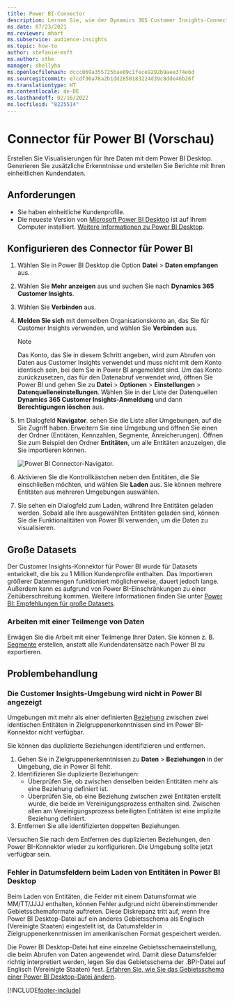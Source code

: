 ```yaml
---
title: Power BI-Connector
description: Lernen Sie, wie der Dynamics 365 Customer Insights-Connector in Power BI verwendet wird.
ms.date: 07/23/2021
ms.reviewer: mhart
ms.subservice: audience-insights
ms.topic: how-to
author: stefanie-msft
ms.author: sthe
manager: shellyha
ms.openlocfilehash: dccc069a355725bae09c1fece9292b9aee374e6d
ms.sourcegitcommit: e7cdf36a78a2b1dd2850183224d39c8dde46b26f
ms.translationtype: HT
ms.contentlocale: de-DE
ms.lasthandoff: 02/16/2022
ms.locfileid: "8225514"
---
```

# <a name="connector-for-power-bi-preview"></a>Connector für Power BI (Vorschau)

Erstellen Sie Visualisierungen für Ihre Daten mit dem Power BI Desktop. Generieren Sie zusätzliche Erkenntnisse und erstellen Sie Berichte mit Ihren einheitlichen Kundendaten.

## <a name="prerequisites"></a>Anforderungen

- Sie haben einheitliche Kundenprofile.
- Die neueste Version von [Microsoft Power BI Desktop](https://powerbi.microsoft.com/desktop/) ist auf Ihrem Computer installiert. [Weitere Informationen zu Power BI Desktop](/power-bi/desktop-what-is-desktop).

## <a name="configure-the-connector-for-power-bi"></a>Konfigurieren des Connector für Power BI

1. Wählen Sie in Power BI Desktop die Option **Datei** > **Daten empfangen** aus.

1. Wählen Sie **Mehr anzeigen** aus und suchen Sie nach **Dynamics 365 Customer Insights**.

1. Wählen Sie **Verbinden** aus.

1. **Melden Sie sich** mit demselben Organisationskonto an, das Sie für Customer Insights verwenden, und wählen Sie **Verbinden** aus.
   > [!NOTE]
   > Das Konto, das Sie in diesem Schritt angeben, wird zum Abrufen von Daten aus Customer Insights verwendet und muss nicht mit dem Konto identisch sein, bei dem Sie in Power BI angemeldet sind. Um das Konto zurückzusetzen, das für den Datenabruf verwendet wird, öffnen Sie Power BI und gehen Sie zu **Datei** > **Optionen** > **Einstellungen** > **Datenquelleneinstellungen**. Wählen Sie in der Liste der Datenquellen **Dynamics 365 Customer Insights-Anmeldung** und dann **Berechtigungen löschen** aus.  

1. Im Dialogfeld **Navigator**. sehen Sie die Liste aller Umgebungen, auf die Sie Zugriff haben. Erweitern Sie eine Umgebung und öffnen Sie einen der Ordner (Entitäten, Kennzahlen, Segmente, Anreicherungen). Öffnen Sie zum Beispiel den Ordner **Entitäten**, um alle Entitäten anzuzeigen, die Sie importieren können.

   ![Power BI Connector-Navigator.](media/power-bi-navigator.png "Power BI Connector-Navigator")

1. Aktivieren Sie die Kontrollkästchen neben den Entitäten, die Sie einschließen möchten, und wählen Sie **Laden** aus. Sie können mehrere Entitäten aus mehreren Umgebungen auswählen.

1. Sie sehen ein Dialogfeld zum Laden, während Ihre Entitäten geladen werden. Sobald alle Ihre ausgewählten Entitäten geladen sind, können Sie die Funktionalitäten von Power BI verwenden, um die Daten zu visualisieren.

## <a name="large-data-sets"></a>Große Datasets

Der Customer Insights-Konnektor für Power BI wurde für Datasets entwickelt, die bis zu 1 Million Kundenprofile enthalten. Das Importieren größerer Datenmengen funktioniert möglicherweise, dauert jedoch lange. Außerdem kann es aufgrund von Power BI-Einschränkungen zu einer Zeitüberschreitung kommen. Weitere Informationen finden Sie unter [Power BI: Empfehlungen für große Datasets](/power-bi/admin/service-premium-what-is#large-datasets). 

### <a name="work-with-a-subset-of-data"></a>Arbeiten mit einer Teilmenge von Daten

Erwägen Sie die Arbeit mit einer Teilmenge Ihrer Daten. Sie können z. B. [Segmente](segments.md) erstellen, anstatt alle Kundendatensätze nach Power BI zu exportieren.

## <a name="troubleshooting"></a>Problembehandlung

### <a name="customer-insights-environment-doesnt-show-in-power-bi"></a>Die Customer Insights-Umgebung wird nicht in Power BI angezeigt

Umgebungen mit mehr als einer definierten [Beziehung](relationships.md) zwischen zwei identischen Entitäten in Zielgruppenerkenntnissen sind im Power BI-Konnektor nicht verfügbar.

Sie können das duplizierte Beziehungen identifizieren und entfernen.

1. Gehen Sie in Zielgruppenerkenntnissen zu **Daten** > **Beziehungen** in der Umgebung, die in Power BI fehlt.
2. Identifizieren Sie duplizierte Beziehungen:
   - Überprüfen Sie, ob zwischen denselben beiden Entitäten mehr als eine Beziehung definiert ist.
   - Überprüfen Sie, ob eine Beziehung zwischen zwei Entitäten erstellt wurde, die beide im Vereinigungsprozess enthalten sind. Zwischen allen am Vereinigungsprozess beteiligten Entitäten ist eine implizite Beziehung definiert.
3. Entfernen Sie alle identifizierten doppelten Beziehungen.

Versuchen Sie nach dem Entfernen des duplizierten Beziehungen, den Power BI-Konnektor wieder zu konfigurieren. Die Umgebung sollte jetzt verfügbar sein.

### <a name="errors-on-date-fields-when-loading-entities-in-power-bi-desktop"></a>Fehler in Datumsfeldern beim Laden von Entitäten in Power BI Desktop

Beim Laden von Entitäten, die Felder mit einem Datumsformat wie MM/TT/JJJJ enthalten, können Fehler aufgrund nicht übereinstimmender Gebietsschemaformate auftreten. Diese Diskrepanz tritt auf, wenn Ihre Power BI Desktop-Datei auf ein anderes Gebietsschema als Englisch (Vereinigte Staaten) eingestellt ist, da Datumsfelder in Zielgruppenerkenntnissen im amerikanischen Format gespeichert werden.

Die Power BI Desktop-Datei hat eine einzelne Gebietsschemaeinstellung, die beim Abrufen von Daten angewendet wird. Damit diese Datumsfelder richtig interpretiert werden, legen Sie das Gebietsschema der .BPI-Datei auf Englisch (Vereinigte Staaten) fest. [Erfahren Sie, wie Sie das Gebietsschema einer Power BI Desktop-Datei ändern](/power-bi/fundamentals/supported-languages-countries-regions.md#choose-the-locale-for-importing-data-into-power-bi-desktop).

[!INCLUDE[footer-include](../includes/footer-banner.md)]
